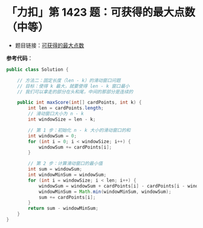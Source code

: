 # 「力扣」第 1423 题：可获得的最大点数（中等）

+ 题目链接：[可获得的最大点数](https://leetcode-cn.com/problems/maximum-points-you-can-obtain-from-cards/)

**参考代码**：

```java
public class Solution {

    // 方法二：固定长度（len - k）的滑动窗口问题
    // 目标：使得 k 最大，就要使得 len - k 窗口最小
    // 我们可以拿走的部分在头和尾，中间的那部分是连续的

    public int maxScore(int[] cardPoints, int k) {
        int len = cardPoints.length;
        // 滑动窗口大小为 n - k
        int windowSize = len - k;

        // 第 1 步：初始化 n - k 大小的滑动窗口的和
        int windowSum = 0;
        for (int i = 0; i < windowSize; i++) {
            windowSum += cardPoints[i];
        }

        // 第 2 步：计算滑动窗口的最小值
        int sum = windowSum;
        int windowMinSum = windowSum;
        for (int i = windowSize; i < len; i++) {
            windowSum = windowSum + cardPoints[i] - cardPoints[i - windowSize];
            windowMinSum = Math.min(windowMinSum, windowSum);
            sum += cardPoints[i];
        }
        return sum - windowMinSum;
    }
}
```

